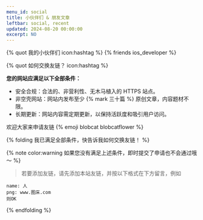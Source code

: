```yaml
---
menu_id: social
title: 小伙伴们 & 朋友文章
leftbar: social, recent
updated: 2024-08-20 00:00:00
excerpt: NO
---
```


{% quot 我的小伙伴们 icon:hashtag %}
{% friends ios_developer %}

{% quot 如何交换友链？ icon:hashtag %}

**您的网站应满足以下全部条件：**

- 安全合规：合法的、非营利性、无木马植入的 HTTPS 站点。
- 非空壳网站：网站内发布至少 {% mark 三十篇 %} 原创文章，内容题材不限。
- 长期更新：网站内容需定期更新，以保持活跃度和吸引用户访问。

欢迎大家来申请友链 {% emoji blobcat blobcatflower %}

{% folding 我已满足全部条件，快告诉我如何交换友链！ %}

{% note color:warning 如果您没有满足上述条件，即时提交了申请也不会通过哦～ %}

> 若要添加友链，请先添加本站友链，并按以下格式在下方留言，例如
```
name: 人
png: www.图床.com
则OK
```

{% endfolding %}

